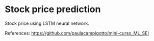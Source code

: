 # Stock price prediction
Stock price using LSTM neural network.

References: https://github.com/paulacampigotto/mini-curso_ML_SEI

